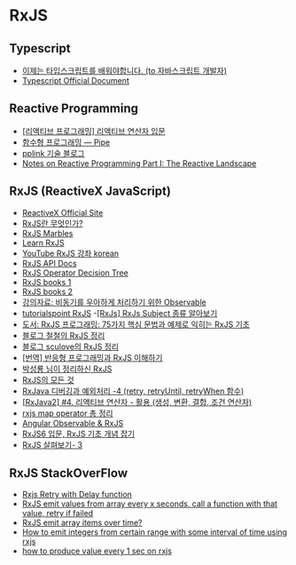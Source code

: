 # RxJS


## Typescript
- [이제는 타입스크립트를 배워야합니다. (to 자바스크립트 개발자)](https://blog.hax0r.info/2019-03-12/typescript-in-fastcampus/)
- [Typescript Official Document](https://www.typescriptlang.org/docs/home.html)


## Reactive Programming
- [[리액티브 프로그래밍] 리액티브 연산자 입문](https://black-jin0427.tistory.com/m/136)
- [함수형 프로그래밍 — Pipe](https://medium.com/오늘의-프로그래밍/함수형-프로그래밍-pipe-c80dc7b389de)
- [pplink 기술 블로그](https://engineering.pplink.net/)
- [Notes on Reactive Programming Part I: The Reactive Landscape](https://spring.io/blog/2016/06/07/notes-on-reactive-programming-part-i-the-reactive-landscape)


## RxJS (ReactiveX JavaScript)
- [ReactiveX Official Site](http://reactivex.io/rxjs/identifiers.html)
- [RxJS란 무엇인가?](https://ddalpange.tistory.com/50)
- [RxJS Marbles](https://rxmarbles.com/)
- [Learn RxJS](https://www.learnrxjs.io/)
- [YouTube RxJS 강좌 korean](https://youtu.be/KV7YCrcXDJ0)
- [RxJS API Docs](https://rxjs-dev.firebaseapp.com/)
- [RxJS Operator Decision Tree](https://rxjs-dev.firebaseapp.com/operator-decision-tree)
- [RxJS books 1](https://xgrommx.github.io/rx-book/index.html)
- [RxJS books 2](https://softchris.github.io/books/rxjs/async/)
- [강의자료: 비동기를 우아하게 처리하기 위한 Observable](https://slides.com/seokjume/observable#/55)
- [tutorialspoint RxJS](https://www.tutorialspoint.com/rxjs/index.htm)
-[[RxJs] RxJs Subject 종류 알아보기](https://arnoldyoo.tistory.com/18?category=690665)
- [도서: RxJS 프로그래밍: 75가지 핵심 문법과 예제로 익히는 RxJS 기초](https://books.google.co.kr/books?id=DUJvDwAAQBAJ&pg=PA183&lpg=PA183&dq=rxjs+unaryfunction&source=bl&ots=_vYWSSfoYm&sig=ACfU3U18no0EkMVM45spjpBOdhEZHem5BQ&hl=ko&sa=X&ved=2ahUKEwiyn8Wl-v3oAhWHE4gKHZXsDvMQ6AEwB3oECAoQAQ#v=onepage&q=rxjs%20unaryfunction&f=false)
- [블로그 철철의 RxJS 정리](https://charlie-choi.tistory.com/102?category=788139)
- [블로그 sculove의 RxJS 정리](http://sculove.github.io/blog/2017/10/07/rxjsbook4/)
- [[번역] 반응형 프로그래밍과 RxJS 이해하기](https://hyunseob.github.io/2016/10/09/understanding-reactive-programming-and-rxjs/)
- [박성룡 님이 정리하신 RxJS](https://medium.com/@pks2974/rxjs-간단정리-41f67c37e028)
- [RxJS의 모든 것](https://gracefullight.dev/2019/04/30/RxJS의-모든-것/)
- [RxJava 디버깅과 예외처리 -4 (retry, retryUntil, retryWhen 함수)](https://beomseok95.tistory.com/64)
- [[RxJava2] #4. 리액티브 연산자 - 활용 (생성, 변환, 결합, 조건 연산자)](https://taeiim.tistory.com/entry/RxJava2-4-리액티브-연산자-활용-생성-변환-결합-조건-연산자?category=759183)
- [rxjs map operator 총 정리](https://boxfoxs.tistory.com/413?category=655341)
- [Angular Observable & RxJS](https://infoscis.github.io/2018/08/08/angular-observables-and-rxjs/)
- [RxJS6 입문, RxJS 기초 개념 잡기](https://m.blog.naver.com/PostView.nhn?blogId=bkcaller&logNo=221627461671&proxyReferer=https:%2F%2Fwww.google.com%2F)
- [RxJS 살펴보기- 3](https://wonism.github.io/rxjs-3/)


## RxJS StackOverFlow
- [Rxjs Retry with Delay function](https://stackoverflow.com/questions/44979131/rxjs-retry-with-delay-function)
- [RxJS emit values from array every x seconds, call a function with that value, retry if failed](https://stackoverflow.com/questions/42329997/rxjs-emit-values-from-array-every-x-seconds-call-a-function-with-that-value-re)
- [RxJS emit array items over time?](https://stackoverflow.com/questions/29999256/rxjs-emit-array-items-over-time)
- [How to emit integers from certain range with some interval of time using rxjs](https://stackoverflow.com/questions/40781903/how-to-emit-integers-from-certain-range-with-some-interval-of-time-using-rxjs)
- [how to produce value every 1 sec on rxjs](https://stackoverflow.com/questions/53912858/how-to-produce-value-every-1-sec-on-rxjs)

